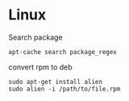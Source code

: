 Linux
====
Search package

    apt-cache search package_regex

convert rpm to deb

    sudo apt-get install alien
    sudo alien -i /path/to/file.rpm
